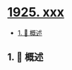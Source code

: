 # [1925. xxx](https://github.com/Tdahuyou/TNotes.leetcode/tree/main/notes/1925.%20xxx)

<!-- region:toc -->

- [1. 📝 概述](#1--概述)

<!-- endregion:toc -->

## 1. 📝 概述
